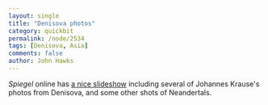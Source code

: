 ```yaml
---
layout: single 
title: "Denisova photos" 
category: quickbit
permalink: /node/2534
tags: [Denisova, Asia] 
comments: false 
author: John Hawks 
---
```


<i>Spiegel</i> online has <a href="http://www.spiegel.de/fotostrecke/fotostrecke-53200.html">a nice slideshow</a> including several of Johannes Krause's photos from Denisova, and some other shots of Neandertals. 



